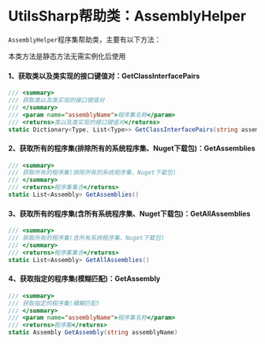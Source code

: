 # UtilsSharp帮助类：AssemblyHelper
`AssemblyHelper`程序集帮助类，主要有以下方法：

本类方法是静态方法无需实例化后使用

#### 1、获取类以及类实现的接口键值对：GetClassInterfacePairs

```c#
/// <summary>
/// 获取类以及类实现的接口键值对
/// </summary>
/// <param name="assemblyName">程序集名称</param>
/// <returns>类以及类实现的接口键值对</returns>
static Dictionary<Type, List<Type>> GetClassInterfacePairs(string assemblyName)
```

#### 2、获取所有的程序集(排除所有的系统程序集、Nuget下载包)：GetAssemblies

```c#
/// <summary>
/// 获取所有的程序集(排除所有的系统程序集、Nuget下载包)
/// </summary>
/// <returns>程序集集合</returns>
static List<Assembly> GetAssemblies()
```

#### 3、获取所有的程序集(含所有系统程序集、Nuget下载包)：GetAllAssemblies

```c#
/// <summary>
/// 获取所有的程序集(含所有系统程序集、Nuget下载包)
/// </summary>
/// <returns>程序集集合</returns>
static List<Assembly> GetAllAssemblies()
```

#### 4、获取指定的程序集(模糊匹配)：GetAssembly

```c#
/// <summary>
/// 获取指定的程序集(模糊匹配)
/// </summary>
/// <param name="assemblyName">程序集名称</param>
/// <returns>程序集</returns>
static Assembly GetAssembly(string assemblyName)
```

